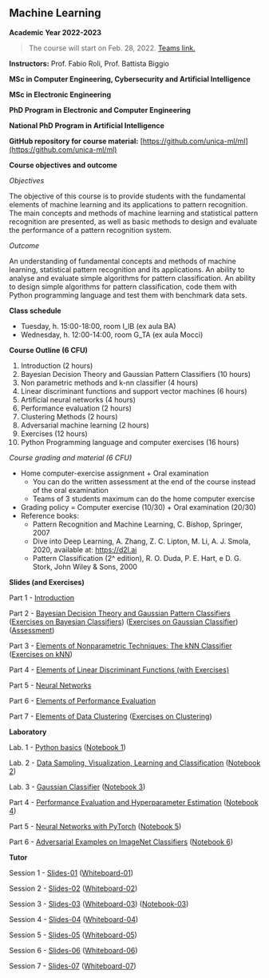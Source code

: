 ## Machine Learning 
**Academic Year 2022-2023**
> The course will start on Feb. 28, 2022. 
> [Teams link.](https://teams.microsoft.com/l/team/19%3aa38b609d4ecd4233a83e0b2aae47a6e8%40thread.tacv2/conversations?groupId=a7fcc3e9-58c2-4d57-8fe0-1a2e7e6c7a9f&tenantId=6bfa74cc-fe34-4d57-97d3-97fd6e0edee1)

**Instructors:** Prof. Fabio Roli, Prof. Battista Biggio

**MSc in Computer Engineering, Cybersecurity and Artificial Intelligence**

**MSc in Electronic Engineering**

**PhD Program in Electronic and Computer Engineering**

**National PhD Program in Artificial Intelligence**

**GitHub repository for course material:** [https://github.com/unica-ml/ml](https://github.com/unica-ml/ml)

**Course objectives and outcome**

_Objectives_

The objective of this course is to provide students 
with the fundamental elements of machine learning and its applications 
to pattern recognition. The main concepts and methods of machine 
learning and statistical pattern recognition are presented, 
as well as basic methods to design and evaluate the performance 
of a pattern recognition system.
 
_Outcome_

An understanding of fundamental concepts and methods of machine learning, 
statistical pattern recognition and its applications. 
An ability to analyse and evaluate simple algorithms for pattern classification. 
An ability to design simple algorithms for pattern classification, 
code them with Python programming language and test them with benchmark data sets.

**Class schedule**

- Tuesday, h. 15:00-18:00, room I_IB (ex aula BA) 
- Wednesday, h. 12:00-14:00, room G_TA (ex aula Mocci)

**Course Outline (6 CFU)**
1. Introduction (2 hours)
2. Bayesian Decision Theory and Gaussian Pattern Classifiers (10 hours)
3. Non parametric methods and k-nn classifier (4 hours)
4. Linear discriminant functions and support vector machines (6 hours)
5. Artificial neural networks (4 hours)
6. Performance evaluation (2 hours)
7. Clustering Methods (2 hours)
8. Adversarial machine learning (2 hours)
9. Exercises (12 hours)
10. Python Programming language and computer exercises (16 hours)
 
_Course grading and material (6 CFU)_

- Home computer-exercise assignment + Oral examination
    - You can do the written assessment at the end of the course instead of the oral examination
    - Teams of 3 students maximum can do the home computer exercise
- Grading policy = Computer exercise (10/30) + Oral examination (20/30)
- Reference books:
    - Pattern Recognition and Machine Learning, C. Bishop, Springer, 2007
    - Dive into Deep Learning, A. Zhang, Z. C. Lipton, M. Li, A. J. Smola, 2020, available at: https://d2l.ai
    - Pattern Classification (2^ edition), R. O. Duda, P. E. Hart, e D. G. Stork, John Wiley & Sons, 2000

**Slides (and Exercises)**

Part 1 - [Introduction](https://github.com/unica-ml/ml/blob/master/slides/lectures/ml-part-01.pdf)

Part 2 - [Bayesian Decision Theory and Gaussian Pattern Classifiers](https://github.com/unica-ml/ml/blob/master/slides/lectures/ml-part-02.pdf) ([Exercises on Bayesian Classifiers](https://github.com/unica-ml/ml/blob/master/exercises/ml-part-02-exercises.pdf)) ([Exercises on Gaussian Classifier](https://github.com/unica-ml/ml/blob/master/exercises/ml-part-02-exercises-GC.pdf)) ([Assessment](https://github.com/unica-ml/ml/blob/master/exercises/1st-intermediate-assessment-2018.pdf))

Part 3 - [Elements of Nonparametric Techniques: The kNN Classifier](https://github.com/unica-ml/ml/blob/master/slides/lectures/ml-part-03.pdf) ([Exercises on kNN](https://github.com/unica-ml/ml/blob/master/exercises/ml-part-03-exercises.pdf))

Part 4 - [Elements of Linear Discriminant Functions (with Exercises)](https://github.com/unica-ml/ml/blob/master/slides/lectures/ml-part-04.pdf)

Part 5 - [Neural Networks](https://github.com/unica-ml/ml/blob/master/slides/lectures/ml-part-05.pdf)

Part 6 - [Elements of Performance Evaluation](https://github.com/unica-ml/ml/blob/master/slides/lectures/ml-part-06.pdf)

Part 7 - [Elements of Data Clustering](https://github.com/unica-ml/ml/blob/master/slides/lectures/ml-part-07.pdf) ([Exercises on Clustering](https://github.com/unica-ml/ml/blob/master/exercises/ml-part-07-exercises.pdf))


**Laboratory**

Lab. 1 - [Python basics](https://github.com/unica-ml/ml/blob/master/slides/lab/ml-lab-01.pdf) ([Notebook 1](https://github.com/unica-ml/ml/blob/master/notebooks/lab01.ipynb))

Lab. 2 - [Data Sampling, Visualization, Learning and Classification](https://github.com/unica-ml/ml/blob/master/slides/lab/ml-lab-02.pdf) ([Notebook 2](https://github.com/unica-ml/ml/blob/master/notebooks/lab02.ipynb))

Lab. 3 - [Gaussian Classifier](https://github.com/unica-ml/ml/blob/master/slides/lab/ml-lab-03.pdf) ([Notebook 3](https://github.com/unica-ml/ml/blob/master/notebooks/lab03.ipynb))

Part 4 - [Performance Evaluation and Hyperparameter Estimation](https://github.com/unica-ml/ml/blob/master/slides/lab/ml-lab-04.pdf) ([Notebook 4](https://github.com/unica-ml/ml/blob/master/notebooks/lab04.ipynb))

Part 5 - [Neural Networks with PyTorch](https://github.com/unica-ml/ml/blob/master/slides/lab/ml-lab-05.pdf) ([Notebook 5](https://github.com/unica-ml/ml/blob/master/notebooks/lab05.ipynb))

Part 6 - [Adversarial Examples on ImageNet Classifiers](https://github.com/unica-ml/ml/blob/master/slides/lab/ml-lab-06.pdf) ([Notebook 6](https://github.com/unica-ml/ml/blob/master/notebooks/lab06.ipynb))


**Tutor**

Session 1 - [Slides-01](https://github.com/unica-ml/ml/blob/master/tutor/ML-tutor-01.pdf) ([Whiteboard-01](https://github.com/unica-ml/ml/blob/master/tutor/ML-tutor-01-whiteboard.pdf))

Session 2 - [Slides-02](https://github.com/unica-ml/ml/blob/master/tutor/ML-tutor-02.pdf) ([Whiteboard-02](https://github.com/unica-ml/ml/blob/master/tutor/ML-tutor-02-whiteboard.pdf))

Session 3 - [Slides-03](https://github.com/unica-ml/ml/blob/master/tutor/ML-tutor-03.pdf) ([Whiteboard-03](https://github.com/unica-ml/ml/blob/master/tutor/ML-tutor-03-whiteboard.pdf)) ([Notebook-03](https://github.com/unica-ml/ml/blob/master/tutor/ML-tutor-03-python.ipynb))

Session 4 - [Slides-04](https://github.com/unica-ml/ml/blob/master/tutor/ML-tutor-04.pdf) ([Whiteboard-04](https://github.com/unica-ml/ml/blob/master/tutor/ML-tutor-04-whiteboard.pdf))

Session 5 - [Slides-05](https://github.com/unica-ml/ml/blob/master/tutor/ML-tutor-05.pdf) ([Whiteboard-05](https://github.com/unica-ml/ml/blob/master/tutor/ML-tutor-05-whiteboard.pdf))

Session 6 - [Slides-06](https://github.com/unica-ml/ml/blob/master/tutor/ML-tutor-06.pdf) ([Whiteboard-06](https://github.com/unica-ml/ml/blob/master/tutor/ML-tutor-06-whiteboard.pdf))

Session 7 - [Slides-07](https://github.com/unica-ml/ml/blob/master/tutor/ML-tutor-07.pdf) ([Whiteboard-07](https://github.com/unica-ml/ml/blob/master/tutor/ML-tutor-07-whiteboard.pdf))

